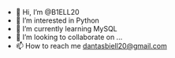 - 👋 Hi, I’m @B1ELL20
- 👀 I’m interested in Python
- 🌱 I’m currently learning MySQL
- 💞️ I’m looking to collaborate on ...
- 📫 How to reach me dantasbiell20@gmail.com

<!---
B1ELL20/B1ELL20 is a ✨ special ✨ repository because its `README.md` (this file) appears on your GitHub profile.
You can click the Preview link to take a look at your changes.
--->

